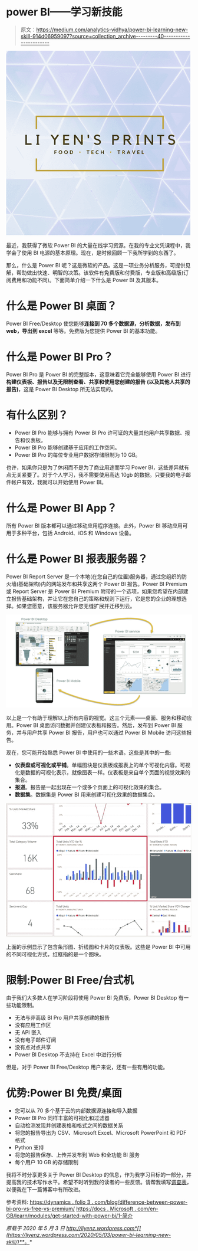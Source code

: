 # power BI——学习新技能

> 原文：<https://medium.com/analytics-vidhya/power-bi-learning-new-skill-914d06959097?source=collection_archive---------40----------------------->

![](img/aa64983858a696e30f8506fab3d86f76.png)

最近，我获得了微软 Power BI 的大量在线学习资源。在我的专业文凭课程中，我学会了使用 BI 电源的基本原理。现在，是时候回顾一下我所学到的东西了。

那么，什么是 Power BI 呢？这是微软的产品。这是一项业务分析服务，可提供见解，帮助做出快速、明智的决策。该软件有免费版和付费版，专业版和高级版(订阅费用和功能不同)。下面简单介绍一下什么是 Power BI 及其版本。

# 什么是 Power BI 桌面？

Power BI Free/Desktop 使您能够**连接到 70 多个数据源，分析数据，发布到 web，导出到 excel** 等等。免费版为您提供 Power BI 的基本功能。

# 什么是 Power BI Pro？

Power BI Pro 是 Power BI 的完整版本，这意味着它完全能够使用 Power BI 进行**构建仪表板、报告以及无限制查看、共享和使用您创建的报告** **(以及其他人共享的报告)**，这是 Power BI Desktop 所无法实现的。

# 有什么区别？

*   Power BI Pro 能够与拥有 Power BI Pro 许可证的大量其他用户共享数据、报告和仪表板。
*   Power BI Pro 能够创建基于应用的工作空间。
*   Power BI Pro 的每位专业用户数据存储限制为 10 GB。

也许，如果你只是为了休闲而不是为了商业用途而学习 Power BI，这些差异就有点无关紧要了。对于个人学习，我不需要使用高达 10gb 的数据。只要我的电子邮件帐户有效，我就可以开始使用 Power BI。

# 什么是 Power BI App？

所有 Power BI 版本都可以通过移动应用程序连接。此外，Power BI 移动应用可用于多种平台，包括 Android、iOS 和 Windows 设备。

# 什么是 Power BI 报表服务器？

Power BI Report Server 是一个本地(在您自己的位置)服务器，通过您组织的防火墙(基础架构)内的网站发布和共享这两个 Power BI 报告。Power BI Premium 或 Report Server 是 Power BI Premium 附带的一个选项，如果您希望在内部建立报告基础架构，并让它在您自己的策略和规则下运行，它是您的企业的理想选择。如果您愿意，该服务器允许您无缝扩展并迁移到云。

![](img/d5c2d5b55c0e5dffeb13646375d14801.png)

以上是一个有助于理解以上所有内容的视觉。这三个元素——桌面、服务和移动应用。Power BI 桌面访问数据并创建仪表板和报告。然后，发布到 Power BI 服务，并与用户共享 Power BI 报告，用户也可以通过 Power BI Mobile 访问这些报告。

现在，您可能开始熟悉 Power BI 中使用的一些术语。这些是其中的一些:

*   **仪表盘或可视化或平铺**。单幅图块是仪表板或报表上的单个可视化内容。可视化是数据的可视化表示，就像图表一样。仪表板是来自单个页面的视觉效果的集合。
*   **报道**。报告是一起出现在一个或多个页面上的可视化效果的集合。
*   **数据集**。数据集是 Power BI 用来创建可视化效果的数据集合。

![](img/fb2307244d782936d440acc378c625d8.png)

上面的示例显示了包含条形图、折线图和卡片的仪表板。这些是 Power BI 中可用的不同可视化方式，红框指的是一个图块。

# 限制:Power BI Free/台式机

由于我们大多数人在学习阶段将使用 Power BI 免费版，Power BI Desktop 有一些功能限制。

*   无法与非高级 BI Pro 用户共享创建的报告
*   没有应用工作区
*   无 API 嵌入
*   没有电子邮件订阅
*   没有点对点共享
*   Power BI Desktop 不支持在 Excel 中进行分析

但是，对于 Power BI Free/Desktop 用户来说，还有一些有用的功能。

# 优势:Power BI 免费/桌面

*   您可以从 70 多个基于云的内部数据源连接和导入数据
*   Power BI Pro 同样丰富的可视化和过滤器
*   自动检测发现并创建表格和格式之间的数据关系
*   将您的报告导出为 CSV、Microsoft Excel、Microsoft PowerPoint 和 PDF 格式
*   Python 支持
*   将您的报告保存、上传并发布到 Web 和全功能 BI 服务
*   每个用户 10 GB 的存储限制

我将不时分享更多关于 Power BI Desktop 的信息，作为我学习目标的一部分，并提高我的技术写作水平。希望不时听到我的读者的一些反馈。请帮我填写[调查表](https://docs.google.com/forms/d/e/1FAIpQLSe80zs9-QuNvqfMpCu36n2HT9xb4pLMSB1mutln6mM6XBQWTQ/viewform)，以便我在下一篇博客中有所改进。

参考资料:
[https://dynamics . folio 3 . com/blog/difference-between-power-bi-pro-vs-free-vs-premium/](https://dynamics.folio3.com/blog/difference-between-power-bi-pro-vs-free-vs-premium/)
[https://docs . Microsoft . com/en-GB/learn/modules/get-started-with-power-bi/1-简介](https://docs.microsoft.com/en-gb/learn/modules/get-started-with-power-bi/1-introduction)

*原载于 2020 年 5 月 3 日 http://liyenz.wordpress.com*[](https://liyenz.wordpress.com/2020/05/03/power-bi-learning-new-skill/)**。**